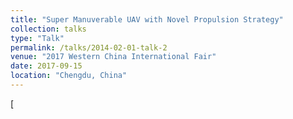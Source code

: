 ```yaml
---
title: "Super Manuverable UAV with Novel Propulsion Strategy"
collection: talks
type: "Talk"
permalink: /talks/2014-02-01-talk-2
venue: "2017 Western China International Fair"
date: 2017-09-15
location: "Chengdu, China"
---
```


[
